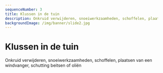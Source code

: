 ```yaml
---
sequenceNumber: 3
title: Klussen in de tuin
description: Onkruid verwijderen, snoeiwerkzaamheden, schoffelen, plaatsen van een windvanger, schutting beitsen of oliën
backgroundImage: /img/banner/slide2.jpg
---
```

# Klussen in de tuin

Onkruid verwijderen, snoeiwerkzaamheden, schoffelen, plaatsen van een windvanger, schutting beitsen of oliën